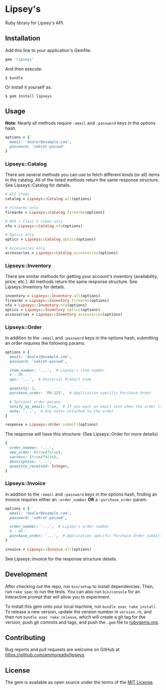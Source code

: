 # Lipsey's

Ruby library for Lipsey's API.

## Installation

Add this line to your application's Gemfile:

```ruby
gem 'lipseys'
```

And then execute:

    $ bundle

Or install it yourself as:

    $ gem install lipseys

## Usage

**Note**: Nearly all methods require `:email` and `:password` keys in the options hash.

```ruby
options = {
  email: 'dealer@example.com',
  password: 'sekret-passwd'
}
```

### Lipseys::Catalog

There are several methods you can use to fetch different kinds (or all) items in the catalog.
All of the listed methods return the same response structure.  See Lipseys::Catalog for details.

```ruby
# All items
catalog = Lipseys::Catalog.all(options)

# Firearms only
firearms = Lipseys::Catalog.firearms(options)

# NFA / Class 3 items only
nfa = Lipseys::Catalog.nfa(options)

# Optics only
optics = Lipseys::Catalog.optics(options)

# Accessories only
accessories = Lipseys::Catalog.accessories(options)
```

### Lipseys::Inventory

There are similar methods for getting your account's inventory (availability, price, etc.).
All methods return the same response structure.  See Lipseys::Inventory for details.

```ruby
inventory = Lipseys::Inventory.all(options)
firearms = Lipseys::Inventory.firearms(options)
nfa = Lipseys::Inventory.nfa(options)
optics = Lipseys::Inventory.optics(options)
accessories = Lipseys::Inventory.accessories(options)
```

### Lipseys::Order

In addition to the `:email` and `:password` keys in the options hash, submitting an order requires
the following params:

```ruby
options = {
  email: 'dealer@example.com',
  password: 'sekret-passwd',

  item_number: '...',  # Lipsey's item number
  # - OR -
  upc: '...',  # Universal Product Code

  quantity: 1,
  purchase_order: 'PO-123',  # Application specific Purchase Order

  # Optional order params:
  notify_by_email: true,  # If you want an email sent when the order is created
  note: '...',  # Any notes attached to the order
}

response = Lipseys::Order.submit!(options)
```

The response will have this structure:  (See Lipseys::Order for more details)

```ruby
{
  order_number: '...',
  new_order: (true/false),
  success: (true/false),
  description: '...',
  quantity_received: Integer,
}
```

### Lipseys::Invoice

In addition to the `:email` and `:password` keys in the options hash, finding an invoice requires
either an `:order_number` **OR** a `:purchase_order` param.

```ruby
options = {
  email: 'dealer@example.com',
  password: 'sekret-passwd',

  order_number: '...',  # Lipsey's order number
  # - OR -
  purchase_order: '...',  # Application specific Purchase Order submitted with the order
}

invoice = Lipseys::Invoice.all(options)
```

See Lipseys::Invoice for the response structure details.

## Development

After checking out the repo, run `bin/setup` to install dependencies. Then, run `rake spec` to run the tests. You can also run `bin/console` for an interactive prompt that will allow you to experiment.

To install this gem onto your local machine, run `bundle exec rake install`. To release a new version, update the version number in `version.rb`, and then run `bundle exec rake release`, which will create a git tag for the version, push git commits and tags, and push the `.gem` file to [rubygems.org](https://rubygems.org).

## Contributing

Bug reports and pull requests are welcome on GitHub at https://github.com/ammoready/lipseys.


## License

The gem is available as open source under the terms of the [MIT License](http://opensource.org/licenses/MIT).

